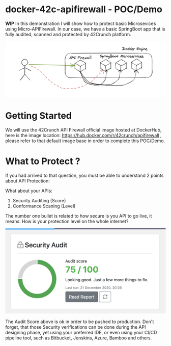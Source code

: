 # docker-42c-apifirewall - POC/Demo

**WIP**
In this demonstration I will show how to protect basic Microsevices using Micro-APIFirewall. In our case, we have a basic SpringBoot app that is fully audited, scanned and protected by 42Crunch platform.

![Example that we will demonstrante](https://github.com/edgars/docker-42c-apifirewall/raw/main/images/demo.png)

# Getting Started
We will use the 42Crunch API Firewall official image hosted at DockerHub, here is the image location: https://hub.docker.com/r/42crunch/apifirewall , please refer to that default image base in order to complete this POC/Demo. 

# What to Protect ? 

If you had arrived to that question, you must be able to understand 2 points about API Protection: 

What about your APIs: 
 1. Security Auditing (Score)
 2. Conformance Scaning (Level)

The number one bullet is related to how secure is you API to go live, it means: How is your protection level on the whole internet? 

![enter image description here](https://github.com/edgars/docker-42c-apifirewall/raw/main/images/security_audit.png)

The Audit Score above is ok in order to be pushed to production. Don't forget, that those Security verifications can be done during the API designing phase, yet using your preferred IDE, or even using your CI/CD pipeline tool, such as Bitbucket, Jenskins, Azure, Bamboo and others. 



